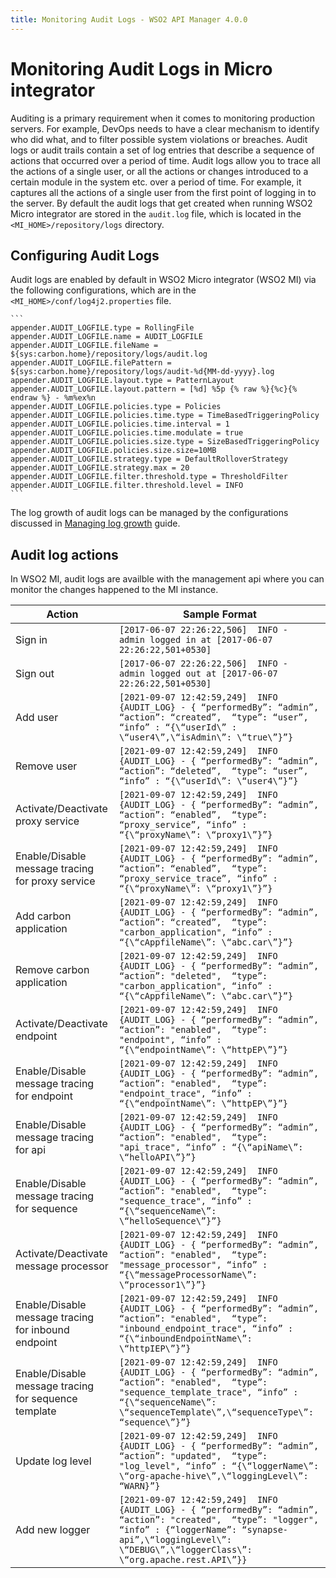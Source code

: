 ```yaml
---
title: Monitoring Audit Logs - WSO2 API Manager 4.0.0
---
```

# Monitoring Audit Logs in Micro integrator

Auditing is a primary requirement when it comes to monitoring production servers. For example, DevOps needs to have a clear mechanism to identify who did what, and to filter possible system violations or breaches.
Audit logs or audit trails contain a set of log entries that describe a sequence of actions that occurred over a period of time. Audit logs allow you to trace all the actions of a single user, or all the actions or changes introduced to a certain module in the system etc. over a period of time. For example, it captures all the actions of a single user from the first point of logging in to the server.
By default the audit logs that get created when running WSO2 Micro integrator are stored in the `audit.log` file, which is located in the `<MI_HOME>/repository/logs` directory.

## Configuring Audit Logs
Audit logs are enabled by default in WSO2 Micro integrator (WSO2 MI) via the following configurations, which are in the `<MI_HOME>/conf/log4j2.properties` file.

    ```
    appender.AUDIT_LOGFILE.type = RollingFile
    appender.AUDIT_LOGFILE.name = AUDIT_LOGFILE
    appender.AUDIT_LOGFILE.fileName = ${sys:carbon.home}/repository/logs/audit.log
    appender.AUDIT_LOGFILE.filePattern = ${sys:carbon.home}/repository/logs/audit-%d{MM-dd-yyyy}.log
    appender.AUDIT_LOGFILE.layout.type = PatternLayout
    appender.AUDIT_LOGFILE.layout.pattern = [%d] %5p {% raw %}{%c}{% endraw %} - %m%ex%n
    appender.AUDIT_LOGFILE.policies.type = Policies
    appender.AUDIT_LOGFILE.policies.time.type = TimeBasedTriggeringPolicy
    appender.AUDIT_LOGFILE.policies.time.interval = 1
    appender.AUDIT_LOGFILE.policies.time.modulate = true
    appender.AUDIT_LOGFILE.policies.size.type = SizeBasedTriggeringPolicy
    appender.AUDIT_LOGFILE.policies.size.size=10MB
    appender.AUDIT_LOGFILE.strategy.type = DefaultRolloverStrategy
    appender.AUDIT_LOGFILE.strategy.max = 20
    appender.AUDIT_LOGFILE.filter.threshold.type = ThresholdFilter
    appender.AUDIT_LOGFILE.filter.threshold.level = INFO
    ```

   The log growth of audit logs can be managed by the configurations discussed in [Managing log growth]({{base_path}}/administer/product-administration/monitoring/logging/managing-log-growth) guide.

## Audit log actions

In WSO2 MI, audit logs are availble with the management api where you can monitor the changes happened to the MI instance.


| Action                   | Sample Format                                                                                                                                                                                                                                                     |
|--------------------------|-------------------------------------------------------------------------------------------------------------------------------------------------------------------------------------------------------------------------------------------------------------------|
| Sign in | `[2017-06-07 22:26:22,506]  INFO -  admin logged in at [2017-06-07 22:26:22,501+0530]`|
| Sign out            | `[2017-06-07 22:26:22,506]  INFO -  admin logged out at [2017-06-07 22:26:22,501+0530]`|
| Add user            | `[2021-09-07 12:42:59,249]  INFO {AUDIT_LOG} - { “performedBy”: “admin”, “action”: “created”,  “type”: “user”, “info” : “{\“userId\” : \“user4\”,\“isAdmin\”: \“true\”}”}` |
| Remove user            | `[2021-09-07 12:42:59,249]  INFO {AUDIT_LOG} - { “performedBy”: “admin”, “action”: “deleted”,  “type”: “user”, “info” : “{\“userId\”: \“user4\”}”}`|
| Activate/Deactivate proxy service | `[2021-09-07 12:42:59,249]  INFO {AUDIT_LOG} - { “performedBy”: “admin”, “action”: “enabled”,  “type”: “proxy_service”, “info” : “{\“proxyName\”: \“proxy1\”}”}` |
| Enable/Disable message tracing for proxy service | `[2021-09-07 12:42:59,249]  INFO {AUDIT_LOG} - { “performedBy”: “admin”, “action”: “enabled”,  “type”: “proxy_service_trace”, “info” : “{\“proxyName\”: \“proxy1\”}”}` |
| Add carbon application | `[2021-09-07 12:42:59,249]  INFO {AUDIT_LOG} - { “performedBy”: “admin”, “action”: “created”,  “type”: "carbon_application", “info” : “{\“cAppfileName\”: \“abc.car\”}”}` |
| Remove carbon application | `[2021-09-07 12:42:59,249]  INFO {AUDIT_LOG} - { “performedBy”: “admin”, “action”: "deleted",  “type”: "carbon_application", “info” : “{\“cAppfileName\”: \“abc.car\”}”}` |
| Activate/Deactivate endpoint | `[2021-09-07 12:42:59,249]  INFO {AUDIT_LOG} - { “performedBy”: “admin”, “action”: "enabled",  “type”: "endpoint", “info” : “{\“endpointName\”: \“httpEP\”}”}` |
| Enable/Disable message tracing for endpoint | `[2021-09-07 12:42:59,249]  INFO {AUDIT_LOG} - { “performedBy”: “admin”, “action”: "enabled",  “type”: "endpoint_trace", “info” : “{\“endpointName\”: \“httpEP\”}”}` |
| Enable/Disable message tracing for api | `[2021-09-07 12:42:59,249]  INFO {AUDIT_LOG} - { “performedBy”: “admin”, “action”: "enabled",  “type”: "api_trace", “info” : “{\“apiName\”: \“helloAPI\”}”}` |
| Enable/Disable message tracing for sequence | `[2021-09-07 12:42:59,249]  INFO {AUDIT_LOG} - { “performedBy”: “admin”, “action”: "enabled",  “type”: "sequence_trace", “info” : “{\“sequenceName\”: \“helloSequence\”}”}` |
| Activate/Deactivate message processor | `[2021-09-07 12:42:59,249]  INFO {AUDIT_LOG} - { “performedBy”: “admin”, “action”: "enabled",  “type”: "message_processor", “info” : “{\“messageProcessorName\”: \“processor1\”}”}` |
| Enable/Disable message tracing for inbound endpoint | `[2021-09-07 12:42:59,249]  INFO {AUDIT_LOG} - { “performedBy”: “admin”, “action”: "enabled",  “type”: "inbound_endpoint_trace", “info” : “{\“inboundEndpointName\”: \“httpIEP\”}”}` |
| Enable/Disable message tracing for sequence template | `[2021-09-07 12:42:59,249]  INFO {AUDIT_LOG} - { “performedBy”: “admin”, “action”: "enabled",  “type”: "sequence_template_trace", “info” : “{\“sequenceName\”: \“sequenceTemplate\”,\“sequenceType\”: “sequence\”}”}` |
| Update log level | `[2021-09-07 12:42:59,249]  INFO {AUDIT_LOG} - { “performedBy”: “admin”, “action”: "updated",  “type”: "log_level", “info” : “{\“loggerName\”: \“org-apache-hive\”,\“loggingLevel\”: “WARN}”}` |
| Add new logger | `[2021-09-07 12:42:59,249]  INFO {AUDIT_LOG} - { “performedBy”: “admin”, “action”: "created",  “type”: "logger", “info” : {“loggerName”: “synapse-api”,\“loggingLevel\”: \“DEBUG\”,\“loggerClass\”: \“org.apache.rest.API\”}}` |



